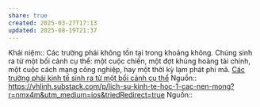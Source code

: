 ```yaml
---
share: true
created: 2025-03-27T17:13
updated: 2025-08-19T21:37
---
```

Khái niệm:: 
Các trường phái không tồn tại trong khoảng không. Chúng sinh ra từ một bối cảnh cụ thể: một cuộc chiến, một đợt khủng hoảng tài chính, một cuộc cách mạng công nghiệp, hay một thời kỳ lạm phát phi mã. 
[Các trường phái kinh tế sinh ra từ một bối cảnh cụ thể](C%C3%A1c%20tr%C6%B0%E1%BB%9Dng%20ph%C3%A1i%20kinh%20t%E1%BA%BF%20sinh%20ra%20t%E1%BB%AB%20m%E1%BB%99t%20b%E1%BB%91i%20c%E1%BA%A3nh%20c%E1%BB%A5%20th%E1%BB%83.md)
Nguồn:: https://vhlinh.substack.com/p/lich-su-kinh-te-hoc-1-cac-nen-mong?r=nmx4m&utm_medium=ios&triedRedirect=true
Nguồn:: 
